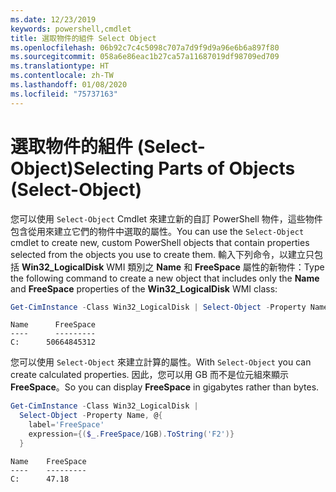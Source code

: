 ```yaml
---
ms.date: 12/23/2019
keywords: powershell,cmdlet
title: 選取物件的組件 Select Object
ms.openlocfilehash: 06b92c7c4c5098c707a7d9f9d9a96e6b6a897f80
ms.sourcegitcommit: 058a6e86eac1b27ca57a11687019df98709ed709
ms.translationtype: HT
ms.contentlocale: zh-TW
ms.lasthandoff: 01/08/2020
ms.locfileid: "75737163"
---
```

# <a name="selecting-parts-of-objects-select-object"></a><span data-ttu-id="154b7-103">選取物件的組件 (Select-Object)</span><span class="sxs-lookup"><span data-stu-id="154b7-103">Selecting Parts of Objects (Select-Object)</span></span>

<span data-ttu-id="154b7-104">您可以使用 `Select-Object` Cmdlet 來建立新的自訂 PowerShell 物件，這些物件包含從用來建立它們的物件中選取的屬性。</span><span class="sxs-lookup"><span data-stu-id="154b7-104">You can use the `Select-Object` cmdlet to create new, custom PowerShell objects that contain properties selected from the objects you use to create them.</span></span> <span data-ttu-id="154b7-105">輸入下列命令，以建立只包括 **Win32_LogicalDisk** WMI 類別之 **Name** 和 **FreeSpace** 屬性的新物件：</span><span class="sxs-lookup"><span data-stu-id="154b7-105">Type the following command to create a new object that includes only the **Name** and **FreeSpace** properties of the **Win32_LogicalDisk** WMI class:</span></span>

```powershell
Get-CimInstance -Class Win32_LogicalDisk | Select-Object -Property Name,FreeSpace
```

```Output
Name      FreeSpace
----      ---------
C:      50664845312
```

<span data-ttu-id="154b7-106">您可以使用 `Select-Object` 來建立計算的屬性。</span><span class="sxs-lookup"><span data-stu-id="154b7-106">With `Select-Object` you can create calculated properties.</span></span> <span data-ttu-id="154b7-107">因此，您可以用 GB 而不是位元組來顯示 **FreeSpace**。</span><span class="sxs-lookup"><span data-stu-id="154b7-107">So you can display **FreeSpace** in gigabytes rather than bytes.</span></span>

```powershell
Get-CimInstance -Class Win32_LogicalDisk |
  Select-Object -Property Name, @{
    label='FreeSpace'
    expression={($_.FreeSpace/1GB).ToString('F2')}
  }
```

```Output
Name    FreeSpace
----    ---------
C:      47.18
```
